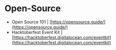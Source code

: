 # Open-Source

- Open Source 101 | [https://opensource.guide/](https://opensource.guide/)
- Hacktoberfest Event Kit | [https://hacktoberfest.digitalocean.com/eventkit](https://hacktoberfest.digitalocean.com/eventkit)